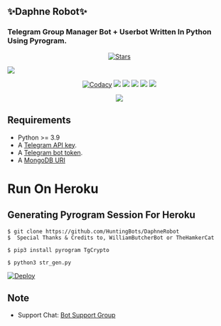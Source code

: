 ## ✨Daphne Robot✨
### Telegram Group Manager Bot + Userbot Written In Python Using Pyrogram.

<p align="center">
    <a href="Daphne/stargazers"><img src="https://img.shields.io/github/stars/HuntingBots/DaphneRobot?label=Stars&style=flat-square&logo=github&color=F10070" alt="Stars" /></a>
</p>

 <a href="http://t.me/Daphne_Robot" alt="DaphneRobot"> <img src="https://img.shields.io/badge/%F0%9F%A4%96%20-DaphneRobot On Telegram!-blue" /> </a>


<p align="center">
    <a href="https://app.codacy.com/manual/HuntingBots/DaphneRobot/dashboard"> <img src="https://img.shields.io/codacy/grade/4d58f2a402b54aed8a7d95f7add45a81?color=brightgreen&logo=codacy&logoColor=green&style=for-the-badge" alt="Codacy" /></a>
    <a href="https://github.com/HuntingBots/DaphneRobot"> <img src="https://img.shields.io/github/repo-size/HuntingBots/DaphneRobot?color=orange&logo=github&logoColor=green&style=for-the-badge" /></a>
    <a href="https://github.com/HuntingBots/DaphneRobot/commits/prince"> <img src="https://img.shields.io/github/last-commit/HuntingBots/DaphneRobot?color=blue&logo=github&logoColor=green&style=for-the-badge" /></a>
    <a href="https://github.com/HuntingBots/DaphneRobot/issues"> <img src="https://img.shields.io/github/issues/HuntingBots/DaphneRobot?color=blueviolet&logo=github&logoColor=green&style=for-the-badge" /></a>
    <a href="https://github.com/HuntingBots/DaphneRobot/network/members"> <img src="https://img.shields.io/github/forks/HuntingBots/DaphneRobot?color=red&logo=github&logoColor=green&style=for-the-badge" /></a>  
    <a href="https://pypi.org/project/Pyrogram/"> <img src="https://img.shields.io/pypi/v/pyrogram?color=yellow&label=Pyrogram&logo=python&logoColor=green&style=for-the-badge" /></a>
</p>

<p align="center">
  <img src="https://telegra.ph/file/53214c6fca3fa83978cba.jpg">
</p>

## Requirements

- Python >= 3.9
- A [Telegram API key](https://docs.pyrogram.org/intro/setup#api-keys).
- A [Telegram bot token](https://t.me/botfather).
- A [MongoDB URI](https://telegra.ph/How-To-get-Mongodb-URI-04-06)


# Run On Heroku

## Generating Pyrogram Session For Heroku

```
$ git clone https://github.com/HuntingBots/DaphneRobot
$  Special Thanks & Credits to, WilliamButcherBot or TheHamkerCat

$ pip3 install pyrogram TgCrypto

$ python3 str_gen.py
```

[![Deploy](https://www.herokucdn.com/deploy/button.svg)](https://heroku.com/deploy?template=https://github.com/HuntingBots/DaphneRobot/)



## Note

* Support Chat: [Bot Support Group](https://t.me/helpcenterbot1)

